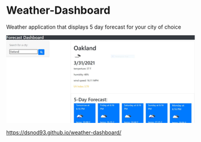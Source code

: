# Weather-Dashboard
Weather application that displays 5 day forecast for your city of choice


 ![Alt text](assets/images/dashboard.jpg "weather app")

 https://dsnod93.github.io/weather-dashboard/